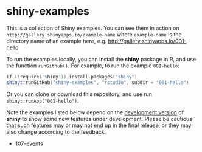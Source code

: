 shiny-examples
==============

This is a collection of Shiny examples. You can see them in action on
`http://gallery.shinyapps.io/example-name` where `example-name` is the directory
name of an example here, e.g. http://gallery.shinyapps.io/001-hello

To run the examples locally, you can install the **shiny** package in R, and
use the function `runGithub()`. For example, to run the example `001-hello`:

```s
if (!require('shiny')) install.packages("shiny")
shiny::runGitHub("shiny-examples", "rstudio", subdir = "001-hello")
```

Or you can clone or download this repository, and use run
`shiny::runApp("001-hello")`.

Note the examples listed below depend on the [development
version](https://github.com/rstudio/shiny) of **shiny** to show some new
features under development. Please be cautious that such features may or may
not end up in the final release, or they may also change according to the
feedback.

- 107-events
